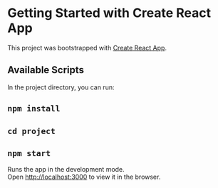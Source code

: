 # Getting Started with Create React App

This project was bootstrapped with [Create React App](https://github.com/facebook/create-react-app).

## Available Scripts

In the project directory, you can run:
## `npm install`
## `cd project`
## `npm start`

Runs the app in the development mode.\
Open [http://localhost:3000](http://localhost:3000) to view it in the browser.


